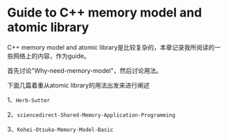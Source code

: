 # Guide to C++ memory model and atomic library

C++ memory model and atomic library是比较复杂的，本章记录我所阅读的一些网络上的内容，作为guide。

首先讨论"Why-need-memory-model"，然后讨论用法。


下面几篇着重从atomic library的用法出发来进行阐述

1、`Herb-Sutter`

2、`sciencedirect-Shared-Memory-Application-Programming`

3、`Kohei-Otsuka-Memory-Model-Basic`